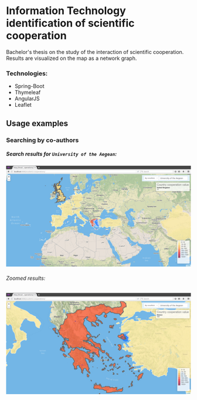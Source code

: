 # Information Technology identification of scientific cooperation
Bachelor's thesis on the study of the interaction of scientific cooperation. 
Results are visualized on the map as a network graph.

### Technologies:
* Spring-Boot 
* Thymeleaf 
* AngularJS 
* Leaflet

## Usage examples
### Searching by co-authors
##### Search results for `University of the Aegean`:
![Searching results](doc/resources/aegean-c-all.png?raw=true)

###### Zoomed results:
![Zoomed results](doc/resources/aegean-c-all-z.png?raw=true)

